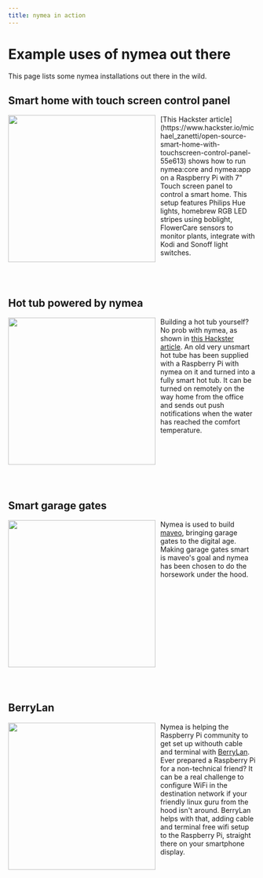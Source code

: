```yaml
---
title: nymea in action
---
```


# Example uses of nymea out there

This page lists some nymea installations out there in the wild.

## Smart home with touch screen control panel

<img src="https://hackster.imgix.net/uploads/attachments/650968/main_image_mUT97rqp6F.jpg?auto=compress%2Cformat&w=900&h=675&fit=min" style="width:300px; float: left; margin-bottom: 0.5em; text-align: center; margin-right: 10px;"> 
[This Hackster article](https://www.hackster.io/michael_zanetti/open-source-smart-home-with-touchscreen-control-panel-55e613) shows how to run nymea:core and nymea:app on a Raspberry Pi with 7" Touch screen panel to control a smart home. This setup features Philips Hue lights, homebrew RGB LED stripes using boblight, FlowerCare sensors to monitor plants, integrate with Kodi and Sonoff light switches.

<p style="clear:both;"></p>
<br />
<br />

## Hot tub powered by nymea

<img src="https://hackster.imgix.net/uploads/attachments/682275/img_5724_0bbwEg1rDW.JPG?auto=compress%2Cformat&w=900&h=675&fit=min" style="width:300px; float: left; margin-bottom: 0.5em; text-align: center; margin-right: 10px;">

Building a hot tub yourself? No prob with nymea, as shown in [this Hackster article](https://www.hackster.io/124582/open-source-hot-tub-controller-e0a1f3). An old very unsmart hot tube has been supplied with a Raspberry Pi with nymea on it and turned into a fully smart hot tub. It can be turned on remotely on the way home from the office and sends out push notifications when the water has reached the comfort temperature.

<p style="clear:both;"></p>
<br />
<br />


## Smart garage gates

<img src="https://nymea.io/app/default/assets/addons/default/guh/default-theme/resources/img/services/maveobox.jpg" style="width:300px; float: left; margin-bottom: 0.5em; text-align: center; margin-right: 10px;">

Nymea is used to build [maveo](https://smartwithmaveo.com), bringing garage gates to the digital age. Making garage gates smart is maveo's goal and nymea has been chosen to do the horsework under the hood.

<p style="clear:both;"></p>
<br />
<br />


## BerryLan

<img src="https://berrylan.app/assets/gif/overview.gif" style="width:300px; float: left; margin-bottom: 0.5em; text-align: center; margin-right: 10px;">

Nymea is helping the Raspberry Pi community to get set up withouth cable and terminal with [BerryLan](https://berrylan.app). Ever prepared a Raspberry Pi for a non-technical friend? It can be a real challenge to configure WiFi in the destination network if your friendly linux guru from the hood isn't around. BerryLan helps with that, adding cable and terminal free wifi setup to the Raspberry Pi, straight there on your smartphone display.



<p style="clear:both;"></p>
<br />
<br />
